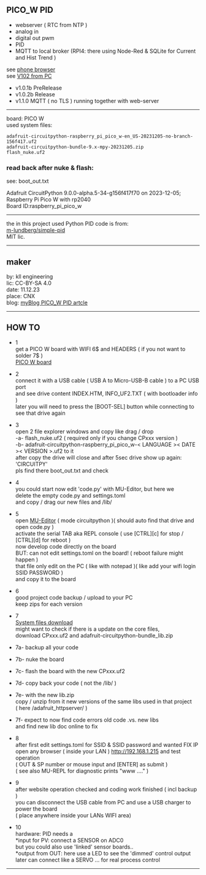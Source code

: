 
## PICO_W PID

- webserver ( RTC from NTP )
- analog in
- digital out pwm
- PID
- MQTT to local broker (RPI4: there using Node-Red & SQLite for Current and Hist Trend ) 

see [phone browser](http://kll.byethost7.com/kllfusion01/downloads/PICOW_android_beowser_page.jpg)</br>
see [V102 from PC](http://kll.byethost7.com/kllfusion01/downloads/PICOW_PID_datapage.png)</br>

- v1.0.1b PreRelease
- v1.0.2b Release
- v1.1.0 MQTT ( no TLS ) running together with web-server

_______________________________

board: PICO W</br>
used system files:
```OS: Circuit Python
adafruit-circuitpython-raspberry_pi_pico_w-en_US-20231205-no-branch-156f417.uf2
adafruit-circuitpython-bundle-9.x-mpy-20231205.zip
flash_nuke.uf2
```

### read back after nuke & flash:

see: boot_out.txt

Adafruit CircuitPython 9.0.0-alpha.5-34-g156f417f70 on 2023-12-05;</br>
Raspberry Pi Pico W with rp2040</br>
Board ID:raspberry_pi_pico_w</br>

______________________________

the in this project used Python PID code is from:</br>
[m-lundberg/simple-pid](https://github.com/m-lundberg/simple-pid) </br>
MIT lic.

_______________________________

## maker

by: kll engineering</br>
lic: CC-BY-SA 4.0</br>
date: 11.12.23</br>
place: CNX</br>
blog: [myBlog PICO_W PID artcle](http://kll.byethost7.com/kllfusion01/infusions/articles/articles.php?article_id=227)

_______________________________

## HOW TO

- 1</br>
get a PICO W board with WIFI 6$ and HEADERS ( if you not want to solder 7$ )</br>
[PICO W board](https://www.raspberrypi.com/products/raspberry-pi-pico/?variant=raspberry-pi-pico-wh)

- 2</br>
connect it with a USB cable ( USB A to Micro-USB-B cable ) to a PC USB port</br>
and see drive content INDEX.HTM, INFO_UF2.TXT ( with bootloader info )</br>
later you will need to press the [BOOT-SEL] button while connecting to see that drive again

- 3</br>
open 2 file explorer windows and copy like drag / drop</br>
-a- flash_nuke.uf2 ( required only if you change CPxxx version )</br>
-b- adafruit-circuitpython-raspberry_pi_pico_w-< LANGUAGE >< DATE >< VERSION >.uf2 to it</br>
after copy the drive will close and after 5sec drive show up again: 'CIRCUITPY'</br>
pls find there boot_out.txt and check

- 4</br>
you could start now edit 'code.py' with MU-Editor, but here we</br>
delete the empty code.py and settings.toml</br>
and copy / drag our new files and /lib/

- 5</br>
open [MU-Editor](https://codewith.mu/) ( mode circuitpython )( should auto find that drive and open code.py )</br>
activate the serial TAB aka REPL console ( use [CTRL][c] for stop / [CTRL][d] for reboot )</br>
now develop code directly on the board</br>
BUT: can not edit settings.toml on the board! ( reboot failure might happen )</br>
that file only edit on the PC ( like with notepad )( like add your wifi login SSID PASSWORD )</br>
and copy it to the board

 - 6</br>
good project code backup / upload to your PC</br>
keep zips for each version

- 7</br>
[System files download](https://circuitpython.org/board/raspberry_pi_pico_w/)</br>
might want to check if there is a update on the core files,</br>
download CPxxx.uf2 and adafruit-circuitpython-bundle_lib.zip
- 7a- backup all your code</br>
- 7b- nuke the board</br>
- 7c- flash the board with the new CPxxx.uf2</br>
- 7d- copy back your code ( not the /lib/ )</br>
- 7e- with the new lib.zip</br>
copy / unzip from it new versions of the same libs used in that project</br>
( here /adafruit_httpserver/ )</br>
- 7f- expect to now find code errors old code .vs. new libs </br>
and find new lib doc online to fix

- 8</br>
after first edit settings.toml for SSID & SSID password and wanted FIX IP</br>
open any browser ( inside your LAN ) http://192.168.1.215 and test operation</br>
( OUT & SP number or mouse input and [ENTER] as submit )</br> 
( see also MU-REPL for diagnostic prints "www ...." )

- 9</br>
after website operation checked and coding work finished ( incl backup )</br> 
you can disconnect the USB cable from PC and use a USB charger to power the board</br>
( place anywhere inside your LANs WIFI area)

- 10</br>
hardware: PID needs a</br>
*input for PV: connect a SENSOR on ADC0 </br>
but you could also use 'linked' sensor boards..</br>
*output from OUT: here use a LED to see the 'dimmed' control output</br>
later can connect like a SERVO ... for real process control</br>


_______________________________
